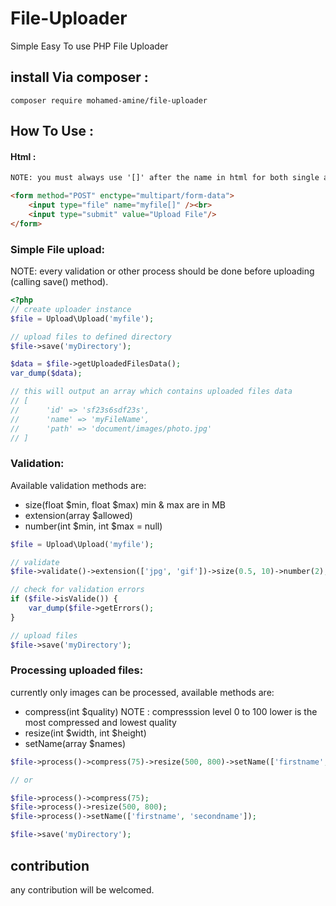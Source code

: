 # File-Uploader

Simple Easy To use PHP File Uploader
## install Via composer :
```composer require mohamed-amine/file-uploader```
## How To Use :
#### Html :
```html
NOTE: you must always use '[]' after the name in html for both single and multi file uploads

<form method="POST" enctype="multipart/form-data">
    <input type="file" name="myfile[]" /><br>
    <input type="submit" value="Upload File"/>
</form>

```

### Simple File upload:

NOTE: every validation or other process should be done before uploading (calling save() method).

```php
<?php
// create uploader instance
$file = Upload\Upload('myfile');

// upload files to defined directory
$file->save('myDirectory');

$data = $file->getUploadedFilesData();
var_dump($data);

// this will output an array which contains uploaded files data
// [
//      'id' => 'sf23s6sdf23s',
//      'name' => 'myFileName',
//      'path' => 'document/images/photo.jpg'
// ]
```

 ### Validation:
 Available validation methods are: 
 - size(float $min, float $max) min & max are in MB
 - extension(array $allowed)
 - number(int $min, int $max = null)
```php
$file = Upload\Upload('myfile');

// validate
$file->validate()->extension(['jpg', 'gif'])->size(0.5, 10)->number(2);

// check for validation errors
if ($file->isValide()) {
    var_dump($file->getErrors();
}

// upload files
$file->save('myDirectory');
```

### Processing uploaded files:
currently only images can be processed, available methods are:
- compress(int $quality)
    NOTE : compresssion level 0 to 100 lower is the most compressed and lowest quality
- resize(int $width, int $height)
- setName(array $names)

```php
$file->process()->compress(75)->resize(500, 800)->setName(['firstname', 'secondname']);

// or

$file->process()->compress(75);
$file->process()->resize(500, 800);
$file->process()->setName(['firstname', 'secondname']);

$file->save('myDirectory');
```
## contribution
  any contribution will be welcomed.
